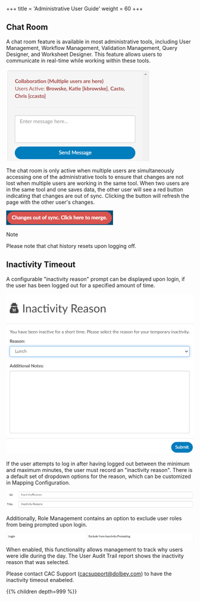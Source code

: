 +++
title = 'Administrative User Guide'
weight = 60
+++


## Chat Room

A chat room feature is available in most administrative tools, including User Management, Workflow Management, Validation Management, Query Designer, and Worksheet Designer. This feature allows users to communicate in real-time while working within these tools.

![Chat Room](ChatRoom.png)

The chat room is only active when multiple users are simultaneously accessing one of the administrative tools to ensure that changes are not lost when multiple users are working in the same tool. When two users are in the same tool and one saves data, the other user will see a red button indicating that changes are out of sync. Clicking the button will refresh the page with the other user's changes.

![Changes out of Sync](OutOfSync.png)

>[!note]
>Please note that chat history resets upon logging off.

## Inactivity Timeout

A configurable "inactivity reason" prompt can be displayed upon login, if the user has been logged out for a specified amount of time. 

![Inactivity Reason Prompt](InactivityReason.png)

If the user attempts to log in after having logged out between the minimum and maximum minutes, the user must record an "inactivity reason". There is a default set of dropdown options for the reason, which can be customized in Mapping Configuration. 

![Inactivity Mapping Table](InactivityReasonsMapping.png)


Additionally, Role Management contains an option to exclude user roles from being prompted upon login.

![Exclude from Inactivity Prompt](ExcludeFromPrompt.png)

When enabled, this functionality allows management to track why users were idle during the day. The User Audit Trail report shows the inactivity reason that was selected. 

Please contact CAC Support (cacsupport@dolbey.com) to have the inactivity timeout enabeled. 




{{% children depth=999 %}}
